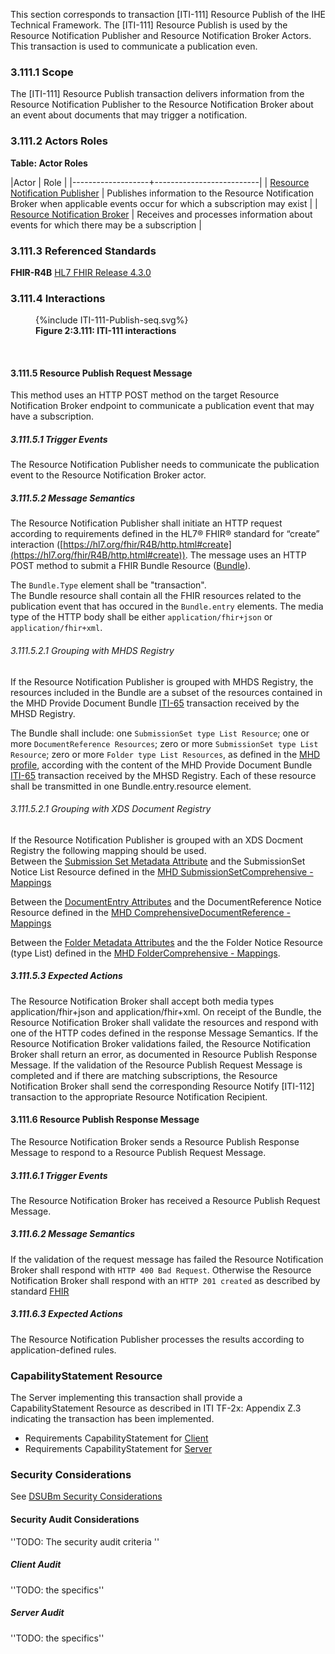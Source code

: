 This section corresponds to transaction [ITI-111] Resource Publish of the IHE Technical Framework. The [ITI-111] Resource Publish is used by the Resource Notification Publisher and Resource Notification Broker Actors. This transaction is used to communicate a publication even. 

### 3.111.1 Scope

The [ITI-111] Resource Publish transaction delivers information from the Resource Notification Publisher to the Resource Notification Broker about an event about documents that may trigger a notification. 

### 3.111.2 Actors Roles

**Table: Actor Roles**

|Actor | Role |
|-------------------+--------------------------|
| [Resource Notification Publisher](volume-1.html#publisher)    | Publishes information to the Resource Notification Broker when applicable events occur for which a subscription may exist |
| [Resource Notification Broker](volume-1.html#broker) | Receives and processes information about events for which there may be a subscription |

### 3.111.3 Referenced Standards

**FHIR-R4B** [HL7 FHIR Release 4.3.0](https://www.hl7.org/FHIR/R4B)

### 3.111.4 Interactions

<figure>
{%include ITI-111-Publish-seq.svg%}
<figcaption><b>Figure 2:3.111: ITI-111 interactions</b></figcaption>
</figure>
<br clear="all">

#### 3.111.5 Resource Publish Request Message
This method uses an HTTP POST method on the target Resource Notification Broker endpoint to communicate a publication event that may have a subscription.

##### 3.111.5.1 Trigger Events

The Resource Notification Publisher needs to communicate the publication event to the Resource Notification Broker actor.

##### 3.111.5.2 Message Semantics

The Resource Notification Publisher shall initiate an HTTP request according to requirements defined in the HL7® FHIR® standard for “create” interaction ([https://hl7.org/fhir/R4B/http.html#create](https://hl7.org/fhir/R4B/http.html#create)). The message uses an HTTP POST method to submit a FHIR Bundle Resource ([Bundle](https://hl7.org/fhir/R4B/Bundle.html)). 

The `Bundle.Type` element shall be "transaction".  
The Bundle resource shall contain all the FHIR resources related to the publication event that has occured in the `Bundle.entry` elements.
The media type of the HTTP body shall be either `application/fhir+json` or `application/fhir+xml`.

###### 3.111.5.2.1 Grouping with MHDS Registry
If the Resource Notification Publisher is grouped with MHDS Registry, the resources included in the Bundle are a subset of the resources contained in the MHD Provide Document Bundle [ITI-65](https://profiles.ihe.net/ITI/MHD/ITI-65.html#2-3-65-provide-document-bundle-iti-65) transaction received by the MHSD Registry.

The Bundle shall include: one `SubmissionSet type List Resource`;  one or more `DocumentReference Resources`; zero or more  `SubmissionSet type List Resource`; zero or more `Folder type List Resources`, as defined in the [MHD profile](https://profiles.ihe.net/ITI/MHD/index.html), according with the content of the MHD Provide Document Bundle [ITI-65](https://profiles.ihe.net/ITI/MHD/ITI-65.html#2-3-65-provide-document-bundle-iti-65) transaction received by the MHSD Registry. Each of these resource shall be transmitted in one Bundle.entry.resource element.

###### 3.111.5.2.1 Grouping with XDS Document Registry
If the Resource Notification Publisher is grouped with an XDS Docment Registry the following mapping should be used.  
Between the [Submission Set Metadata Attribute](https://profiles.ihe.net/ITI/TF/Volume3/ch-4.2.html#4.2.3.3) and the SubmissionSet Notice List Resource defined in the [MHD SubmissionSetComprehensive - Mappings](https://profiles.ihe.net/ITI/MHD/StructureDefinition-IHE.MHD.Comprehensive.SubmissionSet-mappings.html#mappings-for-xds-and-mhd-mapping-xds)


Between the [DocumentEntry Attributes](https://profiles.ihe.net/ITI/TF/Volume3/ch-4.2.html#4.2.3.2) and the DocumentReference Notice Resource defined in the [MHD ComprehensiveDocumentReference - Mappings](https://profiles.ihe.net/ITI/MHD/StructureDefinition-IHE.MHD.Comprehensive.DocumentReference-mappings.html#mappings-for-xds-and-mhd-mapping-xds)


Between the [Folder Metadata Attributes](https://profiles.ihe.net/ITI/TF/Volume3/ch-4.2.html#4.2.3.4) and the the Folder Notice Resource (type List) defined in the [MHD FolderComprehensive - Mappings](https://profiles.ihe.net/ITI/MHD/StructureDefinition-IHE.MHD.Comprehensive.Folder-mappings.html#mappings-for-xds-and-mhd-mapping-xds). 



##### 3.111.5.3 Expected Actions

The Resource Notification Broker shall accept both media types application/fhir+json and application/fhir+xml.
On receipt of the Bundle, the Resource Notification Broker shall validate the resources and respond with one of the HTTP codes defined in the response Message Semantics.
If the Resource Notification Broker validations failed, the Resource Notification Broker shall return an error, as documented in Resource Publish Response Message. 
If the validation of the Resource Publish Request Message is completed and if there are matching subscriptions, the Resource Notification Broker shall send the corresponding Resource Notify [ITI-112] transaction to the appropriate Resource Notification Recipient.

#### 3.111.6 Resource Publish Response Message

The Resource Notification Broker sends a Resource Publish Response Message to respond to a Resource Publish Request Message.

##### 3.111.6.1 Trigger Events

The Resource Notification Broker has received a Resource Publish Request Message.

##### 3.111.6.2 Message Semantics

If the validation of the request message has failed the Resource Notification Broker shall respond with `HTTP 400 Bad Request`. 
Otherwise the Resource Notification Broker shall respond with an `HTTP 201 created` as described by standard [FHIR](https://hl7.org/fhir/R4B/http.html#create)


##### 3.111.6.3 Expected Actions

The Resource Notification Publisher processes the results according to application-defined rules.

### CapabilityStatement Resource
The Server implementing this transaction shall provide a CapabilityStatement Resource as described in ITI TF-2x: Appendix Z.3 indicating the transaction has been implemented. 
* Requirements CapabilityStatement for [Client](CapabilityStatement-IHE.ToDo.client.html)
* Requirements CapabilityStatement for [Server](CapabilityStatement-IHE.ToDo.server.html)

### Security Considerations

See [DSUBm Security Considerations](volume-1.html#security-considerations)

#### Security Audit Considerations

''TODO: The security audit criteria ''

##### Client Audit 

''TODO: the specifics''

##### Server Audit 

''TODO: the specifics''
